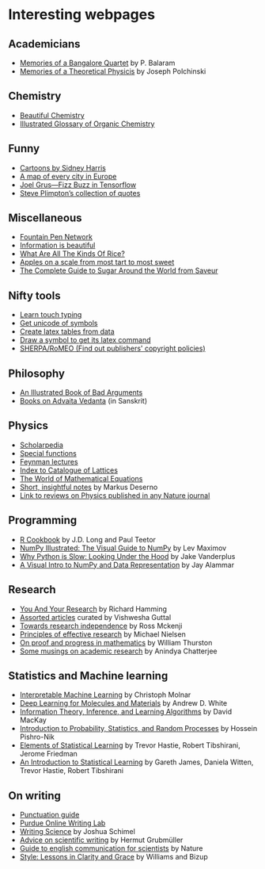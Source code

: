 # Interesting webpages

## Academicians

- [Memories of a Bangalore Quartet](https://connect.iisc.ac.in/2017/06/memories-of-a-bangalore-quartet/) by P. Balaram
- [Memories of a Theoretical Physicis](https://arxiv.org/abs/1708.09093) by Joseph Polchinski

## Chemistry

- [Beautiful Chemistry](https://www.beautifulchemistry.net/reaction/)
- [Illustrated Glossary of Organic Chemistry](https://www.chem.ucla.edu/~harding/IGOC/IGOC.html)

## Funny

- [Cartoons by Sidney Harris](https://www.sciencecartoonsplus.com/index.php)
- [A map of every city in Europe](https://www.reddit.com/r/europe/comments/9m5spl/a_map_of_every_city_in_europe/)
- [Joel Grus—Fizz Buzz in Tensorflow](https://joelgrus.com/2016/05/23/fizz-buzz-in-tensorflow/)
- [Steve Plimpton’s collection of quotes](https://cs.sandia.gov/~sjplimp/quotes.html)

## Miscellaneous

- [Fountain Pen Network](https://www.fountainpennetwork.com/)
- [Information is beautiful](https://www.informationisbeautiful.net/)
- [What Are All The Kinds Of Rice?](https://www.foodrepublic.com/2017/03/15/all-types-of-rice/)
- [Apples on a scale from most tart to most sweet](https://www.reddit.com/r/coolguides/comments/davkj5/apples_on_a_scale_from_most_tart_to_most_sweet/)
- [The Complete Guide to Sugar Around the World from Saveur](https://www.saveur.com/global-sugar-guide)

## Nifty tools

- [Learn touch typing](https://www.typingclub.com/)
- [Get unicode of symbols](https://www.unicodeit.net/)
- [Create latex tables from data](https://www.tablesgenerator.com/)
- [Draw a symbol to get its latex command](https://detexify.kirelabs.org/classify.html)
- [SHERPA/RoMEO (Find out publishers' copyright policies)](https://www.sherpa.ac.uk/romeo/)

## Philosophy

- [An Illustrated Book of Bad Arguments](https://bookofbadarguments.com/?view=flipbook)
- [Books on Advaita Vedanta](https://advaitasharada.sringeri.net/%E0%A4%97%E0%A5%8D%E0%A4%B0%E0%A4%A8%E0%A5%8D%E0%A4%A5%E0%A4%BE%E0%A4%83/) (in Sanskrit)

## Physics

- [Scholarpedia](https://www.scholarpedia.org/article/Main_Page)
- [Special functions](https://dlmf.nist.gov/)
- [Feynman lectures](https://www.feynmanlectures.caltech.edu/)
- [Index to Catalogue of Lattices](https://www.math.rwth-aachen.de/~Gabriele.Nebe/LATTICES/)
- [The World of Mathematical Equations](https://eqworld.ipmnet.ru/)
- [Short, insightful notes](https://research.phys.cmu.edu/deserno/random-acts-of-knowledge/) by Markus Deserno
- [Link to reviews on Physics published in any Nature journal](https://www.nature.com/search?order=relevance&article_type=reviews%2Cprotocols&subject=physics)

## Programming

- [R Cookbook](https://rc2e.com/) by J.D. Long and Paul Teetor
- [NumPy Illustrated: The Visual Guide to NumPy](https://betterprogramming.pub/numpy-illustrated-the-visual-guide-to-numpy-3b1d4976de1d) by Lev Maximov
- [Why Python is Slow: Looking Under the Hood](https://jakevdp.github.io/blog/2014/05/09/why-python-is-slow/) by Jake Vanderplus
- [A Visual Intro to NumPy and Data Representation](https://jalammar.github.io/visual-numpy/) by Jay Alammar

## Research

- [You And Your Research](https://www.cs.virginia.edu/~robins/YouAndYourResearch.html) by Richard Hamming
- [Assorted articles](https://teelabiisc.wordpress.com/professional-skills/) curated by Vishwesha Guttal
- [Towards research independence](https://condensedconcepts.blogspot.de/2011/09/towards-research-independence.html) by Ross Mckenji
- [Principles of effective research](https://michaelnielsen.org/blog/principles-of-effective-research/) by Michael Nielsen
- [On proof and progress in mathematics](https://arxiv.org/abs/math/9404236) by William Thurston
- [Some musings on academic research](https://home.iitk.ac.in/~anindya/musing_on_academic_research.htm) by Anindya Chatterjee

## Statistics and Machine learning

- [Interpretable Machine Learning](https://christophm.github.io/interpretable-ml-book/) by Christoph Molnar
- [Deep Learning for Molecules and Materials](https://whitead.github.io/dmol-book/intro.html) by Andrew D. White
- [Information Theory, Inference, and Learning Algorithms](https://www.inference.org.uk/mackay/itila/) by David MacKay
- [Introduction to Probability, Statistics, and Random Processes](https://www.probabilitycourse.com/) by Hossein Pishro-Nik
- [Elements of Statistical Learning](https://web.stanford.edu/~hastie/ElemStatLearn/) by Trevor Hastie, Robert Tibshirani, Jerome Friedman
- [An Introduction to Statistical Learning](https://www.statlearning.com/) by Gareth James, Daniela Witten, Trevor Hastie, Robert Tibshirani

## On writing

- [Punctuation guide](https://www.thepunctuationguide.com/)
- [Purdue Online Writing Lab](https://owl.purdue.edu/owl/purdue_owl.html)
- [Writing Science](https://global.oup.com/academic/product/writing-science-9780199760244?cc=de&lang=en&) by Joshua Schimel
- [Advice on scientific writing](https://www.mpinat.mpg.de/631838/guidelines_english.pdf) by Hermut Grubmüller
- [Guide to english communication for scientists](https://www.nature.com/scitable/ebooks/english-communication-for-scientists-14053993/contents/) by Nature
- [Style: Lessons in Clarity and Grace](https://en.wikipedia.org/wiki/Style:_Lessons_in_Clarity_and_Grace) by Williams and Bizup
